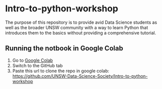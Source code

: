# Intro-to-python-workshop
The purpose of this repository is to provide avid Data Science students as well as the broader UNSW community with a way to learn Python that introduces them to the basics without providing a comprehensive tutorial.

## Running the notbook in Google Colab
1. Go to [Google Colab](https://colab.research.google.com/)
2. Switch to the GitHub tab
3. Paste this url to clone the repo in google colab: https://github.com/UNSW-Data-Science-Society/Intro-to-python-workshop
